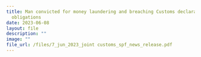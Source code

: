 ```yaml
---
title: Man convicted for money laundering and breaching Customs declaration
  obligations
date: 2023-06-08
layout: file
description: ""
image: ""
file_url: /files/7_jun_2023_joint customs_spf_news_release.pdf
---
```


